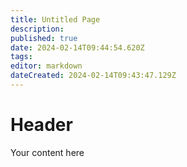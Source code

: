 ```yaml
---
title: Untitled Page
description: 
published: true
date: 2024-02-14T09:44:54.620Z
tags: 
editor: markdown
dateCreated: 2024-02-14T09:43:47.129Z
---
```


# Header
Your content here